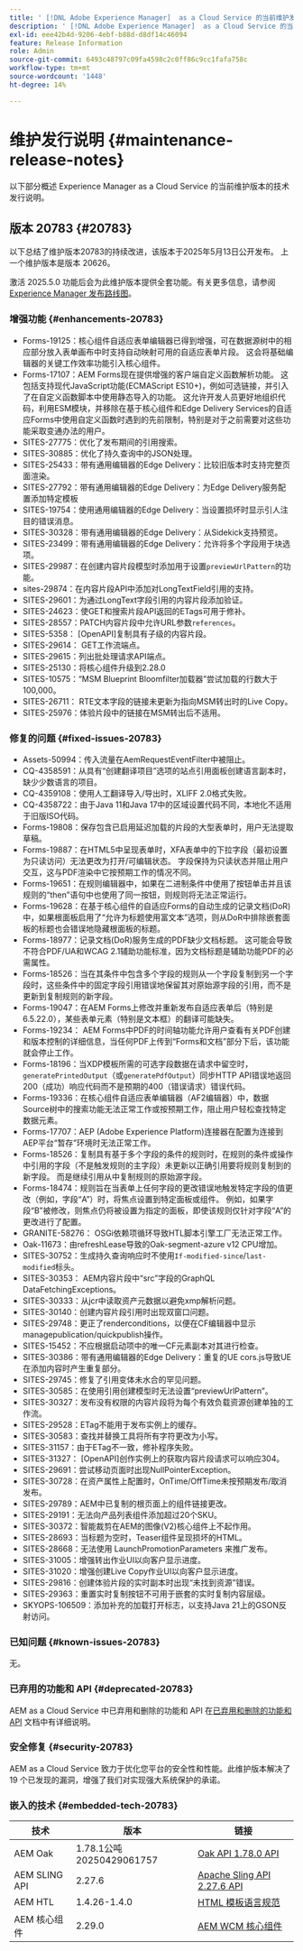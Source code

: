 ```yaml
---
title: ' [!DNL Adobe Experience Manager]  as a Cloud Service 的当前维护发行说明。'
description: ' [!DNL Adobe Experience Manager]  as a Cloud Service 的当前维护发行说明。'
exl-id: eee42b4d-9206-4ebf-b88d-d8df14c46094
feature: Release Information
role: Admin
source-git-commit: 6493c48797c09fa4598c2c0ff86c9cc1fafa758c
workflow-type: tm+mt
source-wordcount: '1448'
ht-degree: 14%

---
```



# 维护发行说明 {#maintenance-release-notes}

以下部分概述 Experience Manager as a Cloud Service 的当前维护版本的技术发行说明。

## 版本 20783 {#20783}

以下总结了维护版本20783的持续改进，该版本于2025年5月13日公开发布。 上一个维护版本是版本 20626。

激活 2025.5.0 功能后会为此维护版本提供全套功能。有关更多信息，请参阅[ Experience Manager 发布路线图](https://experienceleague.adobe.com/zh-hans/docs/experience-manager-release-information/aem-release-updates/update-releases-roadmap)。

### 增强功能 {#enhancements-20783}

* Forms-19125：核心组件自适应表单编辑器已得到增强，可在数据源树中的相应部分放入表单画布中时支持自动映射可用的自适应表单片段。 这会将基础编辑器的关键工作效率功能引入核心组件。
* Forms-17107：AEM Forms现在提供增强的客户端自定义函数解析功能。 这包括支持现代JavaScript功能(ECMAScript ES10+)，例如可选链接，并引入了在自定义函数脚本中使用静态导入的功能。 这允许开发人员更好地组织代码，利用ESM模块，并移除在基于核心组件和Edge Delivery Services的自适应Forms中使用自定义函数时遇到的先前限制，特别是对于之前需要对这些功能采取变通办法的用户。
* SITES-27775：优化了发布期间的引用搜索。
* SITES-30885：优化了持久查询中的JSON处理。
* SITES-25433：带有通用编辑器的Edge Delivery：比较旧版本时支持完整页面渲染。
* SITES-27792：带有通用编辑器的Edge Delivery：为Edge Delivery服务配置添加特定模板
* SITES-19754：使用通用编辑器的Edge Delivery：当设置损坏时显示引人注目的错误消息。
* SITES-30328：带有通用编辑器的Edge Delivery：从Sidekick支持预览。
* SITES-23499：带有通用编辑器的Edge Delivery：允许将多个字段用于块选项。
* SITES-29987：在创建内容片段模型时添加用于设置`previewUrlPattern`的功能。
* sites-29874：在内容片段API中添加对LongTextField引用的支持。
* SITES-29601：为通过LongText字段引用的内容片段添加验证。
* SITES-24623：使GET和搜索片段API返回的ETags可用于修补。
* SITES-28557：PATCH内容片段中允许URL参数`references`。
* SITES-5358： [OpenAPI]复制具有子级的内容片段。
* SITES-29614： GET工作流端点。
* SITES-29615：列出批处理请求API端点。
* SITES-25130：将核心组件升级到2.28.0
* SITES-10575：“MSM Blueprint Bloomfilter加载器”尝试加载的行数大于100,000。
* SITES-26711： RTE文本字段的链接未更新为指向MSM转出时的Live Copy。
* SITES-25976：体验片段中的链接在MSM转出后不适用。

### 修复的问题 {#fixed-issues-20783}

* Assets-50994：传入流量在AemRequestEventFilter中被阻止。
* CQ-4358591：从具有“创建翻译项目”选项的站点引用面板创建语言副本时，缺少少数语言的项目。
* CQ-4359108：使用人工翻译导入/导出时，XLIFF 2.0格式失败。
* CQ-4358722：由于Java 11和Java 17中的区域设置代码不同，本地化不适用于旧版ISO代码。
* Forms-19808：保存包含已启用延迟加载的片段的大型表单时，用户无法提取草稿。
* Forms-19887：在HTML5中呈现表单时，XFA表单中的下拉字段（最初设置为只读访问）无法更改为打开/可编辑状态。 字段保持为只读状态并阻止用户交互，这与PDF渲染中它按预期工作的情况不同。
* Forms-19651：在规则编辑器中，如果在二进制条件中使用了按钮单击并且该规则的“then”语句中也使用了同一按钮，则规则将无法正常运行。
* Forms-19628：在基于核心组件的自适应Forms的自动生成的记录文档(DoR)中，如果根面板启用了“允许为标题使用富文本”选项，则从DoR中排除嵌套面板的标题也会错误地隐藏根面板的标题。
* Forms-18977：记录文档(DoR)服务生成的PDF缺少文档标题。 这可能会导致不符合PDF/UA和WCAG 2.1辅助功能标准，因为文档标题是辅助功能PDF的必需属性。
* Forms-18526：当在其条件中包含多个字段的规则从一个字段复制到另一个字段时，这些条件中的固定字段引用错误地保留其对原始源字段的引用，而不是更新到复制规则的新字段。
* Forms-19047：在AEM Forms上修改并重新发布自适应表单后（特别是6.5.22.0），某些表单元素（特别是文本框）的翻译可能缺失。
* Forms-19234： AEM Forms中PDF的时间轴功能允许用户查看有关PDF创建和版本控制的详细信息，当任何PDF上传到“Forms和文档”部分下后，该功能就会停止工作。
* Forms-18196：当XDP模板所需的可选字段数据在请求中留空时，`generatePrintedOutput`（或`generatePdfOutput`）同步HTTP API错误地返回200（成功）响应代码而不是预期的400（错误请求）错误代码。
* Forms-19336：在核心组件自适应表单编辑器（AF2编辑器）中，数据Source树中的搜索功能无法正常工作或按预期工作，阻止用户轻松查找特定数据元素。
* Forms-17707：AEP (Adobe Experience Platform)连接器在配置为连接到AEP平台“暂存”环境时无法正常工作。
* Forms-18526：复制具有基于多个字段的条件的规则时，在规则的条件或操作中引用的字段（不是触发规则的主字段）未更新以正确引用要将规则复制到的新字段。 而是继续引用从中复制规则的原始源字段。
* Forms-18474：规则旨在当表单上任何字段的更改错误地触发特定字段的值更改（例如，字段“A”）时，将焦点设置到特定面板或组件。 例如，如果字段“B”被修改，则焦点仍将被设置为指定的面板，即使该规则仅针对字段“A”的更改进行了配置。
* GRANITE-58276： OSGi依赖项循环导致HTL脚本引擎工厂无法正常工作。
* Oak-11673：由refreshLease导致的Oak-segment-azure v12 CPU增加。
* SITES-30752：生成持久查询响应时不使用`If-modified-since`/`last-modified`标头。
* SITES-30353： AEM内容片段中“src”字段的GraphQL DataFetchingExceptions。
* SITES-30333：从jcr中读取资产元数据以避免xmp解析问题。
* SITES-30140：创建内容片段引用时出现双窗口问题。
* SITES-29748：更正了renderconditions，以便在CF编辑器中显示managepublication/quickpublish操作。
* SITES-15452：不应根据启动项中的唯一CF元素副本对其进行检查。
* SITES-30386：带有通用编辑器的Edge Delivery：重复的UE cors.js导致UE在添加内容时产生重复部分。
* SITES-29745：修复了引用变体未水合的罕见问题。
* SITES-30585：在使用引用创建模型时无法设置“previewUrlPattern”。
* SITES-30327：发布没有权限的内容片段将为每个有效负载资源创建单独的工作流。
* SITES-29528：ETag不能用于发布实例上的缓存。
* SITES-30583：查找并替换工具将所有字符更改为小写。
* SITES-31157：由于ETag不一致，修补程序失败。
* SITES-31327： [OpenAPI]创作实例上的获取内容片段请求可以响应304。
* SITES-29691：尝试移动页面时出现NullPointerException。
* SITES-30728：在资产属性上配置时，OnTime/OffTime未按预期发布/取消发布。
* SITES-29789：AEM中已复制的根页面上的组件链接更改。
* SITES-29191：无法向产品列表组件添加超过20个SKU。
* SITES-30372：智能裁剪在AEM的图像(V2)核心组件上不起作用。
* SITES-28693：当标题为空时，Teaser组件呈现损坏的HTML。
* SITES-28668：无法使用 LaunchPromotionParameters 来推广发布。
* SITES-31005：增强转出作业UI以向客户显示进度。
* SITES-31020：增强创建Live Copy作业UI以向客户显示进度。
* SITES-29816：创建体验片段的实时副本时出现“未找到资源”错误。
* SITES-29363：重置实时复制按钮不可用于嵌套的实时复制内容层级。
* SKYOPS-106509：添加补充的加载打开标志，以支持Java 21上的GSON反射访问。

### 已知问题 {#known-issues-20783}

无。

### 已弃用的功能和 API {#deprecated-20783}

AEM as a Cloud Service 中已弃用和删除的功能和 API 在[已弃用和删除的功能和 API](/help/release-notes/deprecated-removed-features.md) 文档中有详细说明。

### 安全修复 {#security-20783}

AEM as a Cloud Service 致力于优化您平台的安全性和性能。此维护版本解决了 19 个已发现的漏洞，增强了我们对实现强大系统保护的承诺。

### 嵌入的技术 {#embedded-tech-20783}

| 技术 | 版本 | 链接 |
|---|---|---|
| AEM Oak | 1.78.1公吨20250429061757 | [Oak API 1.78.0 API](https://www.javadoc.io/doc/org.apache.jackrabbit/oak-api/1.78.0/index.html) |
| AEM SLING API | 2.27.6 | [Apache Sling API 2.27.6 API](https://www.javadoc.io/doc/org.apache.sling/org.apache.sling.api/latest/index.html) |
| AEM HTL | 1.4.26-1.4.0 | [HTML 模板语言规范](https://github.com/adobe/htl-spec) |
| AEM 核心组件 | 2.29.0 | [AEM WCM 核心组件](https://github.com/adobe/aem-core-wcm-components) |
